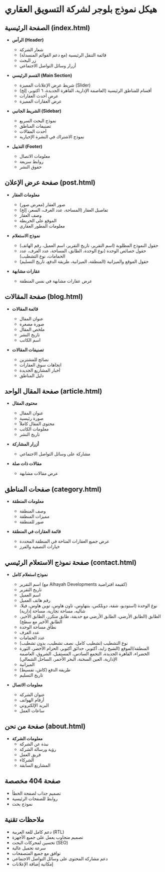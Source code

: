 # هيكل نموذج بلوجر لشركة التسويق العقاري

## الصفحة الرئيسية (index.html)
- **الرأس (Header)**
  - شعار الشركة
  - قائمة التنقل الرئيسية (مع دعم القوائم المنسدلة)
  - زر البحث
  - أزرار وسائل التواصل الاجتماعي
  
- **القسم الرئيسي (Main Section)**
  - شريط عرض الإعلانات المميزة (Slider)
  - أقسام للمناطق الرئيسية (العاصمة الإدارية، القاهرة الجديدة، ٦ اكتوبر، إلخ)
  - عرض أحدث العقارات
  - عرض العقارات المميزة
  
- **الشريط الجانبي (Sidebar)**
  - نموذج البحث السريع
  - تصنيفات المناطق
  - أحدث المقالات
  - نموذج الاشتراك في النشرة الإخبارية
  
- **التذييل (Footer)**
  - معلومات الاتصال
  - روابط سريعة
  - حقوق النشر

## صفحة عرض الإعلان (post.html)
- **معلومات العقار**
  - صور العقار (معرض صور)
  - تفاصيل العقار (المساحة، عدد الغرف، السعر، إلخ)
  - وصف العقار
  - الموقع على الخريطة
  - معلومات المطور العقاري
  
- **نموذج الاستعلام**
  - حقول النموذج المطلوبة (اسم التقرير، تاريخ التقرير، اسم العميل، رقم الهاتف)
  - حقول خصائص الوحدة (نوع الوحدة، الطابق، المساحة، عدد الغرف، عدد الحمامات، نوع التشطيب)
  - حقول الموقع والميزانية (المنطقة، الميزانية، طريقة الدفع، تاريخ التسليم)
  
- **عقارات مشابهة**
  - عرض عقارات مشابهة في نفس المنطقة

## صفحة المقالات (blog.html)
- **قائمة المقالات**
  - عنوان المقال
  - صورة مصغرة
  - ملخص المقال
  - تاريخ النشر
  - اسم الكاتب
  
- **تصنيفات المقالات**
  - نصائح للمشترين
  - اتجاهات سوق العقارات
  - أخبار المشاريع الجديدة
  - دليل المناطق

## صفحة المقال الواحد (article.html)
- **محتوى المقال**
  - عنوان المقال
  - صورة رئيسية
  - محتوى المقال كاملاً
  - معلومات الكاتب
  - تاريخ النشر
  
- **أزرار المشاركة**
  - مشاركة على وسائل التواصل الاجتماعي
  
- **مقالات ذات صلة**
  - عرض مقالات مشابهة

## صفحات المناطق (category.html)
- **معلومات المنطقة**
  - وصف المنطقة
  - مميزات المنطقة
  - صور للمنطقة
  
- **قائمة العقارات في المنطقة**
  - عرض جميع العقارات المتاحة في المنطقة المحددة
  - خيارات التصفية والفرز

## صفحة نموذج الاستعلام الرئيسي (contact.html)
- **نموذج استعلام كامل**
  - اسم التقرير (مع Alhayah Developments كقيمة افتراضية)
  - تاريخ التقرير
  - اسم العميل
  - رقم هاتف العميل
  - نوع الوحدة (استوديو، شقة، دوبلكس، بنتهاوس، تاون هاوس، توين هاوس، فيلا، شاليه، مساحة تجارية، مساحة إدارية)
  - الطابق (الطابق الأرضي، الطابق الأرضي مع حديقة، طابق متكرر، الطابق الأخير، الطابق الأخير مع سطح)
  - نطاق مساحة الوحدة
  - عدد الغرف
  - عدد الحمامات
  - نوع التشطيب (تشطيب كامل، نصف تشطيب، بدون تشطيب)
  - المنطقة/الموقع (الشيخ زايد، أكتوبر، حدائق أكتوبر، الحزام الأخضر، الثورة الخضراء، القاهرة الجديدة، التجمع السادس، المستقبل، الشروق، العاصمة الإدارية، العين السخنة، البحر الأحمر، الساحل الشمالي)
  - الميزانية
  - طريقة الدفع (كاش، تقسيط)
  - تاريخ التسليم
  
- **معلومات الاتصال**
  - عنوان الشركة
  - أرقام الهواتف
  - البريد الإلكتروني
  - ساعات العمل

## صفحة من نحن (about.html)
- **معلومات الشركة**
  - نبذة عن الشركة
  - رؤية ورسالة الشركة
  - فريق العمل
  - الشركاء
  - المشاريع السابقة

## صفحة 404 مخصصة
- تصميم جذاب لصفحة الخطأ
- روابط للصفحات الرئيسية
- نموذج بحث

## ملاحظات تقنية
- دعم كامل للغة العربية (RTL)
- تصميم متجاوب يعمل على جميع الأجهزة
- تحسين لمحركات البحث (SEO)
- سرعة تحميل عالية
- توافق مع جميع المتصفحات
- دعم مشاركة المحتوى على وسائل التواصل الاجتماعي
- إمكانية إضافة الإعلانات
